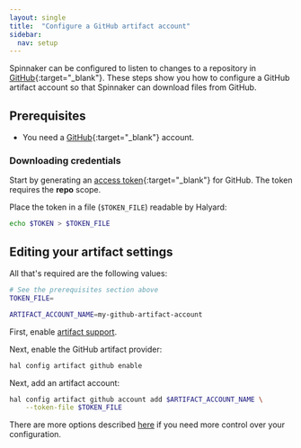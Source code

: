 ```yaml
---
layout: single
title:  "Configure a GitHub artifact account"
sidebar:
  nav: setup
---
```


Spinnaker can be configured to listen to changes to a repository in
[GitHub](https://github.com){:target="\_blank"}.
These steps show you how to configure a GitHub artifact account so that
Spinnaker can download files from GitHub.

## Prerequisites

* You need a [GitHub](https://github.com){:target="\_blank"} account.

### Downloading credentials

Start by generating an [access token](https://github.com/settings/tokens){:target="\_blank"}
for GitHub. The token requires the __repo__ scope.

Place the token in a file (`$TOKEN_FILE`) readable by Halyard:

```bash
echo $TOKEN > $TOKEN_FILE
```

## Editing your artifact settings

All that's required are the following values:

```bash
# See the prerequisites section above
TOKEN_FILE=

ARTIFACT_ACCOUNT_NAME=my-github-artifact-account
```

First, enable [artifact support](/reference/artifacts-with-artifactsrewrite//#enabling-artifact-support).

Next, enable the GitHub artifact provider:

```bash
hal config artifact github enable
```

Next, add an artifact account:

```bash
hal config artifact github account add $ARTIFACT_ACCOUNT_NAME \
    --token-file $TOKEN_FILE
```

There are more options described
[here](/reference/halyard/commands#hal-config-artifact-github-account-edit)
if you need more control over your configuration.
